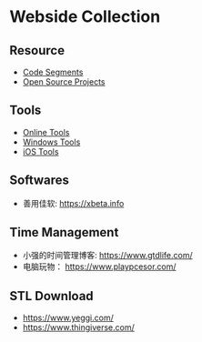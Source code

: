 # Webside Collection

## Resource
* [Code Segments](https://github.com/ideamark/code_segments)
* [Open Source Projects](open_source_projects.md)

## Tools
* [Online Tools](online_tools.md)
* [Windows Tools](windows_tools.md)
* [iOS Tools](ios_tools.md)

## Softwares
* 善用佳软: https://xbeta.info

## Time Management
* 小强的时间管理博客: https://www.gtdlife.com/
* 电脑玩物： https://www.playpcesor.com/

## STL Download
* https://www.yeggi.com/
* https://www.thingiverse.com/
